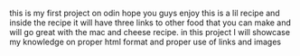 this is my first project on odin hope you guys enjoy
this is a lil recipe and inside the recipe it will have three links to other food that you can make and will go great with the mac and cheese recipe.
in this project I will showcase my knowledge on proper html format and proper use of links and images
